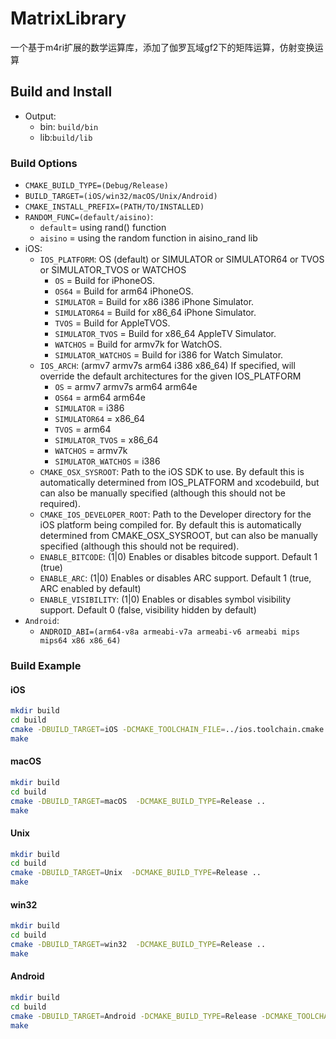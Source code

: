 # MatrixLibrary

一个基于m4ri扩展的数学运算库，添加了伽罗瓦域gf2下的矩阵运算，仿射变换运算

## Build and Install

- Output: 
  - bin: `build/bin`
  - lib:`build/lib`

### Build Options

- `CMAKE_BUILD_TYPE=(Debug/Release)`
- `BUILD_TARGET=(iOS/win32/macOS/Unix/Android)`
- `CMAKE_INSTALL_PREFIX=(PATH/TO/INSTALLED)`
- `RANDOM_FUNC=(default/aisino)`:
    - `default`= using rand() function
    - `aisino` = using the random function in aisino_rand lib
- iOS:
    - `IOS_PLATFORM`: OS (default) or SIMULATOR or SIMULATOR64 or TVOS or SIMULATOR_TVOS or WATCHOS
        - `OS` = Build for iPhoneOS.
        - `OS64` = Build for arm64 iPhoneOS.
        - `SIMULATOR` = Build for x86 i386 iPhone Simulator.
        - `SIMULATOR64` = Build for x86_64 iPhone Simulator.
        - `TVOS` = Build for AppleTVOS.
        - `SIMULATOR_TVOS` = Build for x86_64 AppleTV Simulator.
        - `WATCHOS` = Build for armv7k for WatchOS.
        - `SIMULATOR_WATCHOS` = Build for i386 for Watch Simulator.
    - `IOS_ARCH`: (armv7 armv7s arm64 i386 x86_64) If specified, will override the default architectures for the given IOS_PLATFORM
        - `OS` = armv7 armv7s arm64 arm64e
        - `OS64` = arm64 arm64e
        - `SIMULATOR` = i386
        - `SIMULATOR64` = x86_64
        - `TVOS` = arm64
        - `SIMULATOR_TVOS` = x86_64
        - `WATCHOS` = armv7k
        - `SIMULATOR_WATCHOS` = i386
    - `CMAKE_OSX_SYSROOT`: Path to the iOS SDK to use.  By default this is automatically determined from IOS_PLATFORM and xcodebuild, but can also be manually specified (although this should not be required).
    - `CMAKE_IOS_DEVELOPER_ROOT`: Path to the Developer directory for the iOS platform being compiled for.  By default this is automatically determined from CMAKE_OSX_SYSROOT, but can also be manually specified (although this should not be required).
    - `ENABLE_BITCODE`: (1|0) Enables or disables bitcode support. Default 1 (true)
    - `ENABLE_ARC`: (1|0) Enables or disables ARC support. Default 1 (true, ARC enabled by default)
    - `ENABLE_VISIBILITY`: (1|0) Enables or disables symbol visibility support. Default 0 (false, visibility hidden by default)
- `Android`:
    - `ANDROID_ABI=(arm64-v8a armeabi-v7a armeabi-v6 armeabi mips mips64 x86 x86_64)`

### Build Example

#### iOS
```bash
mkdir build
cd build
cmake -DBUILD_TARGET=iOS -DCMAKE_TOOLCHAIN_FILE=../ios.toolchain.cmake -DIOS_ARCH='armv7;arm64'  -DCMAKE_BUILD_TYPE=Release ..
make
```
#### macOS
```bash
mkdir build
cd build
cmake -DBUILD_TARGET=macOS  -DCMAKE_BUILD_TYPE=Release ..
make
```
#### Unix
```bash
mkdir build
cd build
cmake -DBUILD_TARGET=Unix  -DCMAKE_BUILD_TYPE=Release ..
make
```
#### win32
```bash
mkdir build
cd build
cmake -DBUILD_TARGET=win32  -DCMAKE_BUILD_TYPE=Release ..
make
```
#### Android
```bash
mkdir build
cd build
cmake -DBUILD_TARGET=Android -DCMAKE_BUILD_TYPE=Release -DCMAKE_TOOLCHAIN_FILE=${NDK_ROOT}/build/cmake/android.toolchain.cmake -DANDROID_ABI='arm64-v8a' ..
make
```

